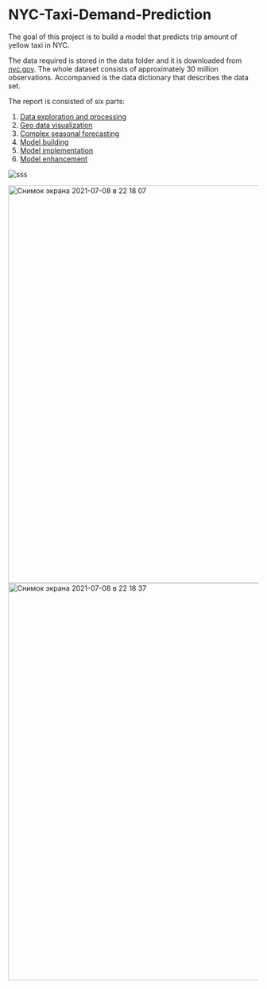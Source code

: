# NYC-Taxi-Demand-Prediction
The goal of this project is to build a model that predicts trip amount of yellow taxi in NYC. 

The data required is stored in the data folder and it is downloaded from [nyc.gov](https://www1.nyc.gov/site/tlc/about/tlc-trip-record-data.page). The whole dataset consists of approximately 30 million observations. Accompanied is the data dictionary that describes the data set.

The report is consisted of six parts:
1. [Data exploration and processing](https://github.com/anafisa/NYC-Taxi-Demand-Prediction/blob/main/01_data_processing.ipynb)
2. [Geo data visualization](https://github.com/anafisa/NYC-Taxi-Demand-Prediction/blob/main/02_geodata_processing.ipynb)
3. [Complex seasonal forecasting](https://github.com/anafisa/NYC-Taxi-Demand-Prediction/blob/main/03_complex_seasonal_forecasting.ipynb)
4. [Model building](https://github.com/anafisa/NYC-Taxi-Demand-Prediction/blob/main/04_all_regions_forecasting.ipynb)
5. [Model implementation](https://github.com/anafisa/NYC-Taxi-Demand-Prediction/blob/main/05_regression_for_forecasting.ipynb)
6. [Model enhancement](https://github.com/anafisa/NYC-Taxi-Demand-Prediction/blob/main/06_new_features_forming.ipynb)

![sss](https://user-images.githubusercontent.com/30799388/124981964-dcaf4400-e03e-11eb-858c-cbe145341cf8.gif)


<img width="800" alt="Снимок экрана 2021-07-08 в 22 18 07" src="https://user-images.githubusercontent.com/30799388/124978827-efc01500-e03a-11eb-9de9-a940379ccfe9.png">


<img width="800" alt="Снимок экрана 2021-07-08 в 22 18 37" src="https://user-images.githubusercontent.com/30799388/124978472-80e2bc00-e03a-11eb-8f98-28df1d1e6d86.png">

